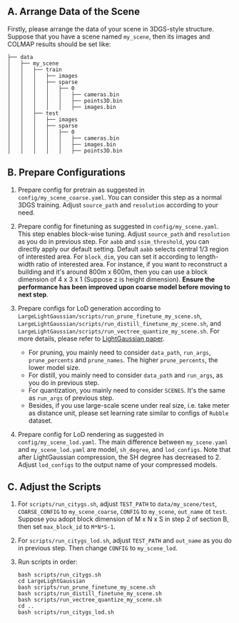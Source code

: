 ## A. Arrange Data of the Scene
Firstly, please arrange the data of your scene in 3DGS-style structure. Suppose that you have a scene named `my_scene`, then its images and COLMAP results should be set like:

```
├── data
│   ├── my_scene
│   │   ├── train
│   │   │   ├── images
│   │   │   ├── sparse
│   │   │   │   ├── 0
│   │   │   │   │   ├── cameras.bin
│   │   │   │   │   ├── points3D.bin
│   │   │   │   │   ├── images.bin
│   │   ├── test
│   │   │   ├── images
│   │   │   ├── sparse
│   │   │   │   ├── 0
│   │   │   │   │   ├── cameras.bin
│   │   │   │   │   ├── images.bin
│   │   │   │   │   ├── points3D.bin
```

## B. Prepare Configurations
1. Prepare config for pretrain as suggested in `config/my_scene_coarse.yaml`. You can consider this step as a normal 3DGS training. Adjust `source_path` and `resolution` according to your need.

2. Prepare config for finetuning as suggested in `config/my_scene.yaml`. This step enables block-wise tuning. Adjust `source_path` and `resolution` as you do in previous step. For `aabb` and `ssim_threshold`, you can directly apply our default setting. Default `aabb` selects central 1/3 region of interested area. For `block_dim`, you can set it according to length-width ratio of interested area. For instance, if you want to reconstruct a building and it's around 800m x 600m, then you can use a block dimension of 4 x 3 x 1 (Suppose z is height dimension). **Ensure the performance has been improved upon coarse model before moving to next step**.

3. Prepare configs for LoD generation according to `LargeLightGaussian/scripts/run_prune_finetune_my_scene.sh`, `LargeLightGaussian/scripts/run_distill_finetune_my_scene.sh`, and `LargeLightGaussian/scripts/run_vectree_quantize_my_scene.sh`. For more details, please refer to [LightGaussian paper](https://arxiv.org/abs/2311.17245).
    - For pruning, you mainly need to consider `data_path`, `run_args`, `prune_percents` and `prune_names`. The higher `prune_percents`, the lower model size.
    - For distill, you mainly need to consider `data_path` and `run_args`, as you do in previous step.
    - For quantization, you mainly need to consider `SCENES`. It's the same as `run_args` of previous step.
    - Besides, if you use large-scale scene under real size, i.e. take meter as distance unit, please set learning rate similar to configs of `Rubble` dataset.

4. Prepare config for LoD rendering as suggested in `config/my_scene_lod.yaml`. The main difference between `my_scene.yaml` and `my_scene_lod.yaml` are model, `sh_degree`, and `lod_configs`. Note that after LightGaussian compression, the SH degree has decreased to 2. Adjust `lod_configs` to the output name of your compressed models.

## C. Adjust the Scripts
1. For `scripts/run_citygs.sh`, adjust `TEST_PATH` to `data/my_scene/test`, `COARSE_CONFIG` to `my_scene_coarse`, `CONFIG` to `my_scene`, `out_name` ot `test`. Suppose you adopt block dimension of M x N x S in step 2 of section B, then set `max_block_id` to `M*N*S-1`.

2. For `scripts/run_citygs_lod.sh`, adjust `TEST_PATH` and `out_name` as you do in previous step. Then change `CONFIG` to `my_scene_lod`.

3. Run scripts in order:
    ```
    bash scripts/run_citygs.sh
    cd LargeLightGaussian
    bash scripts/run_prune_finetune_my_scene.sh
    bash scripts/run_distill_finetune_my_scene.sh
    bash scripts/run_vectree_quantize_my_scene.sh
    cd ..
    bash scripts/run_citygs_lod.sh
    ```